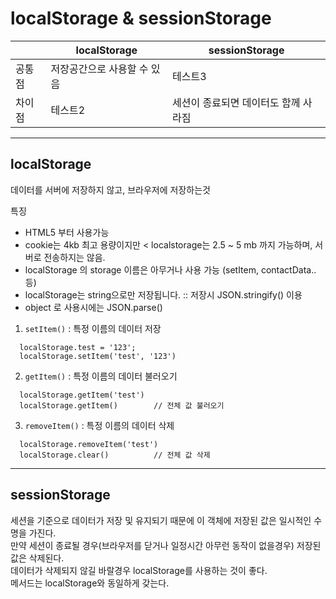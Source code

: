 # localStorage & sessionStorage

||localStorage|sessionStorage|
|------|---|---|
|공통점|저장공간으로 사용할 수 있음|테스트3|
|차이점|테스트2|세션이 종료되면 데이터도 함께 사라짐|


--------

## localStorage

데이터를 서버에 저장하지 않고, 브라우저에 저장하는것

특징
- HTML5 부터 사용가능
- cookie는 4kb 최고 용량이지만 < localstorage는 2.5 ~ 5 mb 까지 가능하며, 서버로 전송하지는 않음.
- localStorage 의 storage 이름은 아무거나 사용 가능 (setItem, contactData.. 등)
- localStorage는 string으로만 저장됩니다. :: 저장시 JSON.stringify() 이용
- object 로 사용시에는 JSON.parse()

1. ```setItem()``` : 특정 이름의 데이터 저장
```
  localStorage.test = '123';
  localStorage.setItem('test', '123')
```

2. ```getItem()``` : 특정 이름의 데이터 불러오기
```
  localStorage.getItem('test')
  localStorage.getItem()        // 전체 값 불러오기
```

3. ```removeItem()``` : 특정 이름의 데이터 삭제
```
  localStorage.removeItem('test')
  localStorage.clear()          // 전체 값 삭제
```

----------

## sessionStorage
세션을 기준으로 데이터가 저장 및 유지되기 때문에 이 객체에 저장된 값은 일시적인 수명을 가진다. <br>
만약 세션이 종료될 경우(브라우저를 닫거나 일정시간 아무런 동작이 없을경우) 저장된 값은 삭제된다.
<br>
데이터가 삭제되지 않길 바랄경우 localStorage를 사용하는 것이 좋다. <br>
메서드는 localStorage와 동일하게 갖는다.
